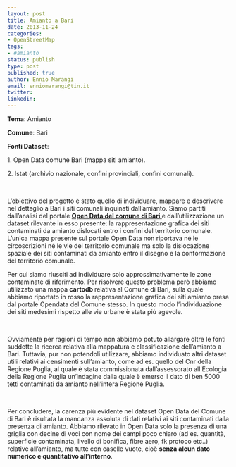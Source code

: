 ```yaml
---
layout: post
title: Amianto a Bari
date: 2013-11-24
categories:
- OpenStreetMap
tags:
- #amianto
status: publish
type: post
published: true
author: Ennio Marangi
email: enniomarangi@tin.it
twitter:
linkedin:
---
```

<p><b>Tema</b>: Amianto</p>
<p><b>Comune</b>: Bari</p>
<p><b>Fonti Dataset</b>:</p>
<p>1. Open Data comune Bari (mappa siti amianto).</p>
<p>2. Istat (archivio nazionale, confini provinciali, confini comunali).</p>
<p>&nbsp;</p>
<p><script src="https://gist.github.com/cortesimone/7626516.js"></script></p>
<p>L’obiettivo del progetto è stato quello di individuare, mappare e descrivere nel dettaglio a Bari i siti comunali inquinati dall’amianto. Siamo partiti dall’analisi del portale <a href="http://opendata.comune.bari.it/dataset/superfici-e-siti-amiantati"><b>Open Data del comune di Bari</b> </a>e dall’utilizzazione un dataset rilevante in esso presente: la rappresentazione grafica dei siti contaminati da amianto dislocati entro i confini del territorio comunale. L’unica mappa presente sul portale Open Data non riportava né le circoscrizioni né le vie del territorio comunale ma solo la dislocazione spaziale dei siti contaminati da amianto entro il disegno e la conformazione del territorio comunale.</p>

<!--more-->

<p>Per cui siamo riusciti ad individuare solo approssimativamente le zone contaminate di riferimento. Per risolvere questo problema però abbiamo utilizzato una mappa <b>cartodb </b>relativa al Comune di Bari, sulla quale abbiamo riportato in rosso la rappresentazione grafica dei siti amianto presa dal portale Opendata del Comune stesso. In questo modo l’individuazione dei siti medesimi rispetto alle vie urbane è stata più agevole.</p>
<p>&nbsp;</p>
<p>Ovviamente per ragioni di tempo non abbiamo potuto allargare oltre le fonti suddette la ricerca relativa alla mappatura e classificazione dell’amianto a Bari. Tuttavia, pur non potendoli utilizzare, abbiamo individuato altri dataset utili relativi ai censimenti sull’amianto, come ad es. quello del Cnr della Regione Puglia, al quale è stata commissionata dall’assessorato all’Ecologia della Regione Puglia un’indagine dalla quale è emerso il dato di ben 5000 tetti contaminati da amianto nell’intera Regione Puglia.</p>
<p>&nbsp;</p>
<p>Per concludere, la carenza più evidente nel dataset Open Data del Comune di Bari è risultata la mancanza assoluta di dati relativi ai siti contaminati dalla presenza di amianto. Abbiamo rilevato in Open Data solo la presenza di una griglia con decine di voci con nome dei campi poco chiaro (ad es. quantità, superficie contaminata, livello di bonifica, fibre aero, fk protoco etc..) relative all’amianto, ma tutte con caselle vuote, cioè <b>senza alcun dato numerico e quantitativo all’interno</b>.</p>
